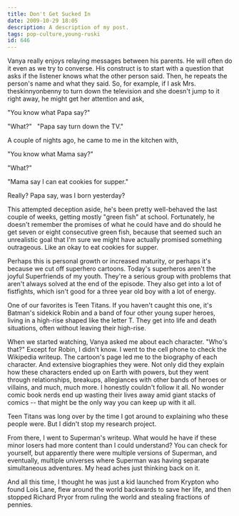 ```yaml
---
title: Don't Get Sucked In
date: 2009-10-29 18:05
description: A description of my post.
tags: pop-culture,young-ruski
id: 646
---
```

Vanya really enjoys relaying messages between his parents.  He will often do it even as we try to converse.  His construct is to start with a question that asks if the listener knows what the other person said.  Then, he repeats the person's name and what they said.  So, for example, if I ask Mrs. theskinnyonbenny to turn down the television and she doesn't jump to it right away, he might get her attention and ask,

"You know what Papa say?"

"What?"
<span class="spanEndPreview">&nbsp;</span>
"Papa say turn down the TV."

A couple of nights ago, he came to me in the kitchen with,

"You know what Mama say?"

"What?"

"Mama say I can eat cookies for supper."

Really?  Papa say, was I born yesterday?

This attempted deception aside, he's been pretty well-behaved the last couple of weeks, getting mostly "green fish" at school.  Fortunately, he doesn't remember the promises of what he could have and do should he get seven or eight consecutive green fish, because that seemed such an unrealistic goal that I'm sure we might have actually promised something outrageous.  Like an okay to eat cookies for supper.

Perhaps this is personal growth or increased maturity, or perhaps it's because we cut off superhero cartoons.  Today's superheros aren't the joyful Superfriends of my youth.  They're a serious group with problems that aren't always solved at the end of the episode.  They also get into a lot of fistfights, which isn't good for a three year old boy with a lot of energy.

One of our favorites is Teen Titans.  If you haven't caught this one, it's Batman's sidekick Robin and a band of four other young super heroes, living in a high-rise shaped like the letter T.  They get into life and death situations, often without leaving their high-rise.

When we started watching, Vanya asked me about each character.  "Who's that?"  Except for Robin, I didn't know.  I went to the cell phone to check the Wikipedia writeup.  The cartoon's page led me to the biography of each character.  And extensive biographies they were.  Not only did they explain how these characters ended up on Earth with powers, but they went through relationships, breakups, allegiances with other bands of heroes or villains, and much, much more.  I honestly couldn't follow it all.  No wonder comic book nerds end up wasting their lives away amid giant stacks of comics -- that might be the only way you can keep up with it all.

Teen Titans was long over by the time I got around to explaining who these people were.  But I didn't stop my research project.

From there, I went to Superman's writeup.  What would he have if these minor losers had more content than I could understand?  You can check for yourself, but apparently there were multiple versions of Superman, and eventually, multiple universes where Superman was having separate simultaneous adventures.  My head aches just thinking back on it.

And all this time, I thought he was just a kid launched from Krypton who found Lois Lane, flew around the world backwards to save her life, and then stopped Richard Pryor from ruling the world and stealing fractions of pennies.
